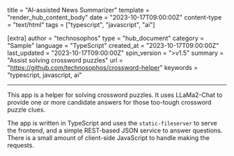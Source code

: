 title = "AI-assisted News Summarizer"
template = "render_hub_content_body"
date = "2023-10-17T09:00:00Z"
content-type = "text/html"
tags = ["typescript", "javascript", "ai"]

[extra]
author = "technosophos"
type = "hub_document"
category = "Sample"
language = "TypeScript"
created_at = "2023-10-17T09:00:00Z"
last_updated = "2023-10-17T09:00:00Z"
spin_version = ">v1.5"
summary =  "Assist solving crossword puzzles"
url = "https://github.com/technosophos/crossword-helper"
keywords = "typescript, javascript, ai"

---

This app is a helper for solving crossword puzzles. It uses LLaMa2-Chat to provide one or more candidate answers for those too-tough crossword puzzle clues.

The app is written in TypeScript and uses the `static-fileserver` to serve the frontend, and a simple REST-based JSON service to answer questions. There is a small amount of client-side JavaScript to handle making the requests.
